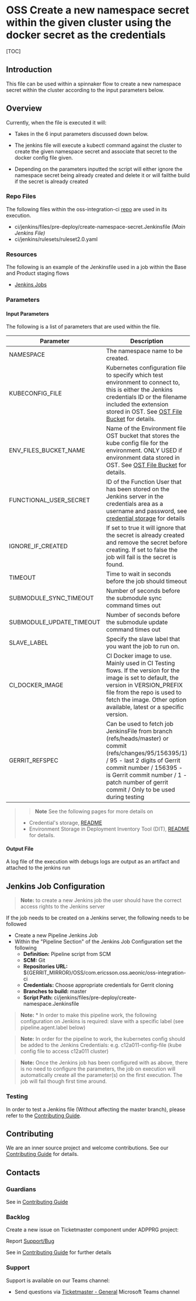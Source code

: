 # OSS Create a new namespace secret within the given cluster using the docker secret as the credentials

[TOC]

## Introduction

This file can be used within a spinnaker flow to create a new namespace secret within the cluster according to the input parameters below.

## Overview

Currently, when the file is executed it will:

- Takes in the 6 input parameters discussed down below.

- The jenkins file will execute a kubectl command against the cluster to create the given namespace secret and
associate that secret to the docker config file given.
- Depending on the parameters inputted the script will either ignore the namespace secret being already created and
delete it or will failthe build if the secret is already created


### Repo Files
The following files within the oss-integration-ci [repo](https://gerrit-gamma.gic.ericsson.se/#/admin/projects/OSS/com.ericsson.oss.aeonic/oss-integration-ci)
are used in its execution.
- ci/jenkins/files/pre-deploy/create-namespace-secret.Jenkinsfile *(Main Jenkins File)*
- ci/jenkins/rulesets/ruleset2.0.yaml

### Resources

The following is an example of the Jenkinsfile used in a job within the Base and Product staging flows
- [Jenkins Jobs](https://fem7s11-eiffel216.eiffel.gic.ericsson.se:8443/jenkins/job/OSS-Integration-predeploy-create-namespace-secret/)

### Parameters

#### Input Parameters

The following is a list of parameters that are used within the file.

| Parameter                | Description                                                                                                                                                                                                                                                    | Default                                                                  |
|--------------------------|----------------------------------------------------------------------------------------------------------------------------------------------------------------------------------------------------------------------------------------------------------------|--------------------------------------------------------------------------|
| NAMESPACE                | The namespace name to be created.                                                                                                                                                                                                                              | oss-deploy                                                               |
| KUBECONFIG_FILE          | Kubernetes configuration file to specify which test environment to connect to, this is either the Jenkins credentials ID or the filename included the extension stored in OST. See [OST File Bucket](OST_Deployment_Files_Bucket_Generation.md) for details.   | kube_config.yaml                                                         |
| ENV_FILES_BUCKET_NAME    | Name of the Environment file OST bucket that stores the kube config file for the environment. ONLY USED if environment data stored in OST.  See [OST File Bucket](OST_Deployment_Files_Bucket_Generation.md) for details.                                      | None                                                                     |
| FUNCTIONAL_USER_SECRET   | ID of the Function User that has been stored on the Jenkins server in the credentials area as a username and password, see [credential storage](Credentials_Storage.md) for details                                                                            |                                                                          |
| IGNORE_IF_CREATED        | If set to true it will ignore that the secret is already created and remove the secret before creating. If set to false the job will fail is the secret is found.                                                                                              | false                                                                    |
| TIMEOUT                  | Time to wait in seconds before the job should timeout                                                                                                                                                                                                          | 3600                                                                     |
| SUBMODULE_SYNC_TIMEOUT   | Number of seconds before the submodule sync command times out                                                                                                                                                                                                  | 60                                                                       |
| SUBMODULE_UPDATE_TIMEOUT | Number of seconds before the submodule update command times out                                                                                                                                                                                                | 300                                                                      |
| SLAVE_LABEL              | Specify the slave label that you want the job to run on.                                                                                                                                                                                                       | evo_docker_engine                                                        |
| CI_DOCKER_IMAGE          | CI Docker image to use. Mainly used in CI Testing flows. If the version for the image is set to default, the version in VERSION_PREFIX file from the repo is used to fetch the image. Other option available, latest or a specific version.                    | armdocker.rnd.ericsson.se/proj-eric-oss-drop/eric-oss-ci-scripts:default |
| GERRIT_REFSPEC           | Can be used to fetch job JenkinsFile from branch (refs/heads/master) or commit (refs/changes/95/156395/1) / 95 - last 2 digits of Gerrit commit number / 156395 - is Gerrit commit number / 1 - patch number of gerrit commit / Only to be used during testing | refs/heads/master                                                        |
>> **Note** See the following pages for more details on
> - Credential's storage, [README](Credentials_Storage.md)
> - Environment Storage in Deployment Inventory Tool (DIT), [README](DIT_Deployment_Generation.md) for details.

#### Output File

A log file of the execution with debugs logs are output as an artifact and attached to the jenkins run

## Jenkins Job Configuration
> **Note:** to create a new Jenkins job the user should have the correct access rights to the Jenkins server

If the job needs to be created on a Jenkins server, the following needs to be followed

- Create a new Pipeline Jenkins Job
- Within the "Pipeline Section" of the Jenkins Job Configuration set the following
    * **Definition:** Pipeline script from SCM
    * **SCM:** Git
    * **Repositories URL:** ${GERRIT_MIRROR}/OSS/com.ericsson.oss.aeonic/oss-integration-ci
    * **Credentials:** Choose appropriate credentials for Gerrit cloning
    * **Branches to build:** master
    * **Script Path:** ci/jenkins/files/pre-deploy/create-namespace.Jenkinsfile
> **Note:**  * In order to make this pipeline work, the following configuration on Jenkins is required: slave with a specific label (see pipeline.agent.label below)

> **Note:** In order for the pipeline to work, the kubernetes config should be added to the Jenkins Credentials: e.g. c12a011-config-file (kube config file to access c12a011 cluster)

> **Note:** Once the Jenkins job has been configured with as above, there is no need to configure the parameters, the job on execution
will automatically create all the parameter(s) on the first execution. The job will fail though first time around.

### Testing

In order to test a Jenkins file (Without affecting the master branch), please refer to the [Contributing Guide](../Contribution_Guide.md).

## Contributing

We are an inner source project and welcome contributions. See our
[Contributing Guide](../Contribution_Guide.md) for details.

## Contacts

### Guardians

See in [Contributing Guide](../Contribution_Guide.md)

### Backlog

Create a new issue on Ticketmaster component under ADPPRG project:

Report [Support/Bug](https://jira-oss.seli.wh.rnd.internal.ericsson.com/browse/IDUN-4091)

See in [Contributing Guide](../Contribution_Guide.md) for further details

### Support

Support is available on our Teams channel:

- Send questions via
  [Ticketmaster - General](https://teams.microsoft.com/l/channel/19%3a9f5ed758e3a6405daffee42e0284268b%40thread.skype/General?groupId=1483901a-b5c4-445a-b707-aa7a5d0c1b4c&tenantId=92e84ceb-fbfd-47ab-be52-080c6b87953f)
  Microsoft Teams channel
